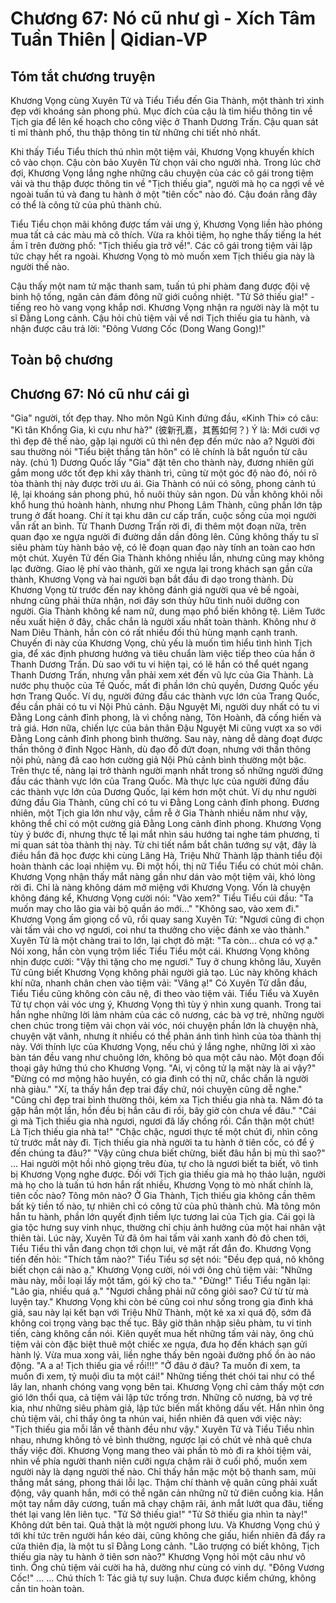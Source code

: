 # Chương 67: Nó cũ như gì - Xích Tâm Tuần Thiên | Qidian-VP

## Tóm tắt chương truyện

Khương Vọng cùng Xuyên Tử và Tiểu Tiểu đến Gia Thành, một thành trì xinh đẹp với khoáng sản phong phú. Mục đích của cậu là tìm hiểu thông tin về Tịch gia để lên kế hoạch cho công việc ở Thanh Dương Trấn. Cậu quan sát tỉ mỉ thành phố, thu thập thông tin từ những chi tiết nhỏ nhất.

Khi thấy Tiểu Tiểu thích thú nhìn một tiệm vải, Khương Vọng khuyến khích cô vào chọn. Cậu còn bảo Xuyên Tử chọn vải cho người nhà. Trong lúc chờ đợi, Khương Vọng lắng nghe những câu chuyện của các cô gái trong tiệm vải và thu thập được thông tin về "Tịch thiếu gia", người mà họ ca ngợi về vẻ ngoài tuấn tú và đang tu hành ở một "tiên cốc" nào đó. Cậu đoán rằng đây có thể là công tử của phủ thành chủ.

Tiểu Tiểu chọn mãi không được tấm vải ưng ý, Khương Vọng liền hào phóng mua tất cả các màu mà cô thích. Vừa ra khỏi tiệm, họ nghe thấy tiếng la hét ầm ĩ trên đường phố: "Tịch thiếu gia trở về!". Các cô gái trong tiệm vải lập tức chạy hết ra ngoài. Khương Vọng tò mò muốn xem Tịch thiếu gia này là người thế nào.

Cậu thấy một nam tử mặc thanh sam, tuấn tú phi phàm đang được đội vệ binh hộ tống, ngăn cản đám đông nữ giới cuồng nhiệt. "Tử Sở thiếu gia!" - tiếng reo hò vang vọng khắp nơi. Khương Vọng nhận ra người này là một tu sĩ Đằng Long cảnh. Cậu hỏi chủ tiệm vải về nơi Tịch thiếu gia tu hành, và nhận được câu trả lời: "Đông Vương Cốc (Dong Wang Gong)!"

## Toàn bộ chương

## Chương 67: Nó cũ như cái gì

"Gia" người, tốt đẹp thay.
Nho môn Ngũ Kinh đứng đầu, «Kinh Thi» có câu: "Kì tân Khổng Gia, kì cựu như hà?" (彼新孔嘉，其舊如何？)
Ý là: Mới cưới vợ thì đẹp đẽ thế nào, gặp lại người cũ thì nên đẹp đến mức nào a?
Người đời sau thường nói "Tiểu biệt thắng tân hôn" có lẽ chính là bắt nguồn từ câu này. (chú 1)
Dương Quốc lấy "Gia" đặt tên cho thành này, đương nhiên gửi gắm mong ước tốt đẹp khi xây thành trì, cũng từ một góc độ nào đó, nói rõ tòa thành thị này được trời ưu ái.
Gia Thành có núi có sông, phong cảnh tú lệ, lại khoáng sản phong phú, hồ nuôi thủy sản ngon.
Dù vẫn không khỏi nỗi khổ hung thú hoành hành, nhưng như Phong Lâm Thành, cũng phần lớn tập trung ở đất hoang. Chí ít tại khu dân cư cấp trấn, cuộc sống của mọi người vẫn rất an bình.
Từ Thanh Dương Trấn rời đi, đi thêm một đoạn nữa, trên quan đạo xe ngựa người đi đường dần dần đông lên.
Cũng không thấy tu sĩ siêu phàm tùy hành bảo vệ, có lẽ đoạn quan đạo này tính an toàn cao hơn một chút.
Xuyên Tử đến Gia Thành không nhiều lần, nhưng cũng may không lạc đường.
Giao lệ phí vào thành, gửi xe ngựa lại trong khách sạn gần cửa thành, Khương Vọng và hai người bạn bắt đầu đi dạo trong thành.
Dù Khương Vọng từ trước đến nay không đánh giá người qua vẻ bề ngoài, nhưng cũng phải thừa nhận, nơi đây sơn thủy hữu tình nuôi dưỡng con người. Gia Thành không kể nam nữ, dung mạo phổ biến không tệ.
Liêm Tước nếu xuất hiện ở đây, chắc chắn là người xấu nhất toàn thành. Không như ở Nam Diêu Thành, hắn còn có rất nhiều đối thủ hùng mạnh cạnh tranh.
Chuyến đi này của Khương Vọng, chủ yếu là muốn tìm hiểu tình hình Tịch gia, để xác định phương hướng và tiêu chuẩn làm việc tiếp theo của hắn ở Thanh Dương Trấn. Dù sao với tu vi hiện tại, có lẽ hắn có thể quét ngang Thanh Dương Trấn, nhưng vẫn phải xem xét đến vũ lực của Gia Thành.
Là nước phụ thuộc của Tề Quốc, mất đi phần lớn chủ quyền, Dương Quốc yếu hơn Trang Quốc.
Ví dụ, người đứng đầu các thành vực lớn của Trang Quốc, đều cần phải có tu vi Nội Phủ cảnh. Đậu Nguyệt Mi, người duy nhất có tu vi Đằng Long cảnh đỉnh phong, là vì chồng nàng, Tôn Hoành, đã cống hiến và trả giá. Hơn nữa, chiến lực của bản thân Đậu Nguyệt Mi cũng vượt xa so với Đằng Long cảnh đỉnh phong bình thường.
Sau này, nàng dễ dàng đoạt được thần thông ở đỉnh Ngọc Hành, dù đạo đồ đứt đoạn, nhưng với thần thông nội phủ, nàng đã cao hơn cường giả Nội Phủ cảnh bình thường một bậc. Trên thực tế, nàng lại trở thành người mạnh nhất trong số những người đứng đầu các thành vực lớn của Trang Quốc.
Mà thực lực của người đứng đầu các thành vực lớn của Dương Quốc, lại kém hơn một chút. Ví dụ như người đứng đầu Gia Thành, cũng chỉ có tu vi Đằng Long cảnh đỉnh phong.
Đương nhiên, một Tịch gia lớn như vậy, cắm rễ ở Gia Thành nhiều năm như vậy, không thể chỉ có một cường giả Đằng Long cảnh đỉnh phong.
Khương Vọng tùy ý bước đi, nhưng thực tế lại mắt nhìn sáu hướng tai nghe tám phương, tỉ mỉ quan sát tòa thành thị này.
Từ chi tiết nắm bắt chân tướng sự vật, đây là điều hắn đã học được khi cùng Lăng Hà, Triệu Nhữ Thành lập thành tiểu đội hoàn thành các loại nhiệm vụ.
Đi một hồi, thị nữ Tiểu Tiểu có chút mỏi chân.
Khương Vọng nhận thấy mắt nàng gần như dán vào một tiệm vải, khó lòng rời đi.
Chỉ là nàng không dám mở miệng với Khương Vọng.
Vốn là chuyện không đáng kể, Khương Vọng cười nói: "Vào xem?"
Tiểu Tiểu cúi đầu: "Ta muốn may cho lão gia vài bộ quần áo mới..."
"Không sao, vào xem đi." Khương Vọng ấm giọng cổ vũ, rồi quay sang Xuyên Tử: "Ngươi cũng đi chọn vài tấm vải cho vợ ngươi, coi như ta thưởng cho việc đánh xe vào thành."
Xuyên Tử là một chàng trai to lớn, lại chợt đỏ mặt: "Ta còn... chưa có vợ ạ."
Nói xong, hắn còn vụng trộm liếc Tiểu Tiểu một cái.
Khương Vọng không nhịn được cười: "Vậy thì tặng cho mẹ ngươi."
Tuy ở chung không lâu, Xuyên Tử cũng biết Khương Vọng không phải người giả tạo. Lúc này không khách khí nữa, nhanh chân chen vào tiệm vải: "Vâng ạ!"
Có Xuyên Tử dẫn đầu, Tiểu Tiểu cũng không còn câu nệ, đi theo vào tiệm vải.
Tiểu Tiểu và Xuyên Tử tự chọn vải vóc ưng ý, Khương Vọng thì tùy ý nhìn xung quanh.
Trong tai hắn nghe những lời lảm nhảm của các cô nương, các bà vợ trẻ, những người chen chúc trong tiệm vải chọn vải vóc, nói chuyện phần lớn là chuyện nhà, chuyện vặt vãnh, nhưng ít nhiều có thể phản ánh tình hình của tòa thành thị này.
Với thính lực của Khương Vọng, nếu chú ý lắng nghe, những lời xì xào bàn tán đều vang như chuông lớn, không bỏ qua một câu nào.
Một đoạn đối thoại gây hứng thú cho Khương Vọng.
"Ai, vị công tử lạ mặt này là ai vậy?"
"Đừng có mơ mộng hão huyền, có gia đinh có thị nữ, chắc chắn là người nhà giàu."
"Xí, ta thấy hắn đẹp trai đấy chứ, nói chuyện cũng dễ nghe."
"Cũng chỉ đẹp trai bình thường thôi, kém xa Tịch thiếu gia nhà ta. Năm đó ta gặp hắn một lần, hồn đều bị hắn câu đi rồi, bây giờ còn chưa về đâu."
"Cái gì mà Tịch thiếu gia nhà ngươi, ngươi đã lấy chồng rồi. Cẩn thận một chút! Là Tịch thiếu gia nhà ta!"
"Chậc chậc, ngươi thực tế một chút đi, nhìn công tử trước mắt này đi. Tịch thiếu gia nhà người ta tu hành ở tiên cốc, có để ý đến chúng ta đâu?"
"Vậy cũng chưa biết chừng, biết đâu hắn bị mù thì sao?"
...
Hai người một hồi nhỏ giọng trêu đùa, tự cho là ngươi biết ta biết, vô tình bị Khương Vọng nghe được.
Đối với Tịch gia thiếu gia mà họ thảo luận, người mà họ cho là tuấn tú hơn hắn rất nhiều, Khương Vọng tò mò nhất chính là, tiên cốc nào? Tông môn nào?
Ở Gia Thành, Tịch thiếu gia không cần thêm bất kỳ tiền tố nào, tự nhiên chỉ có công tử của phủ thành chủ.
Mà tông môn hắn tu hành, phần lớn quyết định tiềm lực tương lai của Tịch gia.
Cái gọi là gia tộc hưng suy vinh nhục, thường chỉ chịu ảnh hưởng của một hai nhân vật thiên tài.
Lúc này, Xuyên Tử đã ôm hai tấm vải xanh xanh đỏ đỏ chen tới, Tiểu Tiểu thì vẫn đang chọn tới chọn lui, vẻ mặt rất đắn đo.
Khương Vọng tiến đến hỏi: "Thích tấm nào?"
Tiểu Tiểu sợ sệt nói: "Đều đẹp quá, nô không biết chọn cái nào ạ."
Khương Vọng cười, nói với ông chủ tiệm vải: "Những màu này, mỗi loại lấy một tấm, gói kỹ cho ta."
"Đừng!" Tiểu Tiểu ngăn lại: "Lão gia, nhiều quá ạ."
"Ngươi chẳng phải nữ công giỏi sao? Cứ từ từ mà luyện tay."
Khương Vọng khi còn bé cũng coi như sống trong gia đình khá giả, sau này lại kết bạn với Triệu Nhữ Thành, một kẻ xa xỉ quá độ, sớm đã không coi trọng vàng bạc thế tục.
Bây giờ thân nhập siêu phàm, tu vi tinh tiến, càng không cần nói.
Kiên quyết mua hết những tấm vải này, ông chủ tiệm vải còn đặc biệt thuê một chiếc xe ngựa, đưa họ đến khách sạn gửi hành lý.
Vừa mua xong vải, liền nghe thấy bên ngoài đường phố ồn ào náo động.
"A a a! Tịch thiếu gia về rồi!!!”
"Ở đâu ở đâu? Ta muốn đi xem, ta muốn đi xem, tỷ muội dìu ta một cái!"
Những tiếng thét chói tai như có thể lây lan, nhanh chóng vang vọng bên tai.
Khương Vọng chỉ cảm thấy một cơn gió lớn thổi qua, cả tiệm vải lập tức trống trơn. Những cô nương, bà vợ trẻ kia, như những siêu phàm giả, lập tức biến mất không dấu vết.
Hắn nhìn ông chủ tiệm vải, chỉ thấy ông ta nhún vai, hiển nhiên đã quen với việc này: "Tịch thiếu gia mỗi lần về thành đều như vậy."
Xuyên Tử và Tiểu Tiểu nhìn nhau, nhưng không tỏ vẻ bình thường, ngược lại có chút vẻ nhà quê chưa thấy việc đời.
Khương Vọng mang theo vài phần tò mò đi ra khỏi tiệm vải, nhìn về phía người thanh niên cưỡi ngựa chậm rãi ở cuối phố, muốn xem người này là dạng người thế nào.
Chỉ thấy hắn mặc một bộ thanh sam, mũi thẳng mắt sáng, phong thái lỗi lạc.
Thậm chí thành vệ quân cũng phải xuất động, vây quanh hắn, mới có thể ngăn cản những nữ tử điên cuồng kia.
Hắn một tay nắm dây cương, tuấn mã chạy chậm rãi, ánh mắt lướt qua đâu, tiếng thét lại vang lên liên tục.
"Tử Sở thiếu gia!"
"Tử Sở thiếu gia nhìn ta này!"
Không dứt bên tai.
Quả thật là một người phong lưu.
Và Khương Vọng chú ý tới khí tức trên người hắn kéo dài, cũng không che giấu, hiển nhiên đã đẩy ra cửa thiên địa, là một tu sĩ Đằng Long cảnh.
"Lão trượng có biết không, Tịch thiếu gia này tu hành ở tiên sơn nào?" Khương Vọng hỏi một câu như vô tình.
Ông chủ tiệm vải cười ha hả, dường như cùng có vinh dự.
"Đông Vương Cốc!"
...
...
Chú thích 1: Tác giả tự suy luận. Chưa được kiểm chứng, không cần tin hoàn toàn.